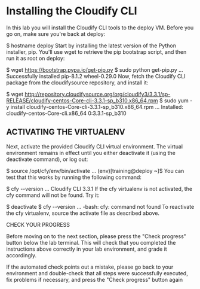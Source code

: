 # Installing the Cloudify CLI

In this lab you will install the Cloudify CLI tools to the deploy VM. Before you go on, make sure you're back at deploy:

$ hostname
deploy
Start by installing the latest version of the Python installer, pip. You'll use wget to retrieve the pip bootstrap script, and then run it as root on deploy:

$ wget https://bootstrap.pypa.io/get-pip.py
$ sudo python get-pip.py
...
Successfully installed pip-8.1.2 wheel-0.29.0
Now, fetch the Cloudify CLI package from the cloudifysource repository, and install it:

$ wget http://repository.cloudifysource.org/org/cloudify3/3.3.1/sp-RELEASE/cloudify-centos-Core-cli-3.3.1-sp_b310.x86_64.rpm
$ sudo yum -y install cloudify-centos-Core-cli-3.3.1-sp_b310.x86_64.rpm
...
Installed:
  cloudify-centos-Core-cli.x86_64 0:3.3.1-sp_b310

## ACTIVATING THE VIRTUALENV

Next, activate the provided Cloudify CLI virtual environment. The virtual environment remains in effect until you either deactivate it (using the deactivate command), or log out:

$ source /opt/cfy/env/bin/activate
...
(env)[training@deploy ~]$
You can test that this works by running the following command:

$ cfy --version
...
Cloudify CLI 3.3.1
If the cfy virtualenv is not activated, the cfy command will not be found. Try it:

$ deactivate
$ cfy --version
...
-bash: cfy: command not found
To reactivate the cfy virtualenv, source the activate file as described above.

CHECK YOUR PROGRESS

Before moving on to the next section, please press the "Check progress" button below the lab terminal. This will check that you completed the instructions above correctly in your lab environment, and grade it accordingly.

If the automated check points out a mistake, please go back to your environment and double-check that all steps were successfully executed, fix problems if necessary, and press the "Check progress" button again